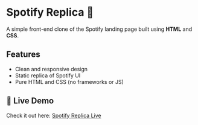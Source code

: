 # Spotify Replica 🎵

A simple front-end clone of the Spotify landing page built using **HTML** and **CSS**.

## Features
- Clean and responsive design
- Static replica of Spotify UI
- Pure HTML and CSS (no frameworks or JS)

## 🚀 Live Demo
Check it out here: [Spotify Replica Live](https://saisujangaddam.github.io/Spotify-Replica/)
